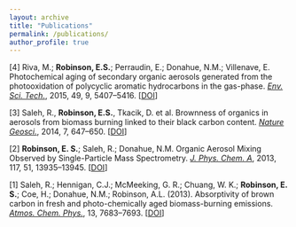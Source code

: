 ```yaml
---
layout: archive
title: "Publications"
permalink: /publications/
author_profile: true
---
```


[4] Riva, M.; **Robinson, E.S.**; Perraudin, E.; Donahue, N.M.; Villenave, E. Photochemical aging of secondary organic aerosols generated from the photooxidation of polycyclic aromatic hydrocarbons in the gas-phase. *<u>Env. Sci. Tech.</u>*, 2015, 49, 9, 5407–5416. [[DOI](https://doi.org/10.1021/acs.est.5b00442)]

<!-- 2014 -->

[3] Saleh, R., **Robinson, E.S.**, Tkacik, D. et al. Brownness of organics in aerosols from biomass burning linked to their black carbon content. *<u>Nature Geosci.</u>*, 2014, 7, 647–650. [[DOI](https://doi.org/10.1038/ngeo2220)]


<!-- 2013 -->

[2] **Robinson, E. S.**; Saleh, R.; Donahue, N.M. Organic Aerosol Mixing Observed by Single-Particle Mass Spectrometry. *<u>J. Phys. Chem. A</u>*, 2013, 117, 51, 13935–13945. [[DOI](https://doi.org/10.1021/jp405789t)]


[1] Saleh, R.; Hennigan, C.J.; McMeeking, G. R.; Chuang, W. K.; **Robinson, E. S.**; Coe, H.; Donahue, N.M.; Robinson, A.L. (2013). Absorptivity of brown carbon in fresh and photo-chemically aged biomass-burning emissions. *<u>Atmos. Chem. Phys.</u>*, 13, 7683–7693. [[DOI](https://doi.org/10.5194/acp-13-7683-2013)]

<!-- {% if author.googlescholar %} -->
<!--   You can also find my articles on <u><a href="{{author.googlescholar}}">my Google Scholar profile</a>.</u> -->
<!-- {% endif %} -->
<!--  -->
<!-- {% include base_path %} -->
<!--  -->
<!-- {% for post in site.publications reversed %} -->
<!--   {% include archive-single.html %} -->
<!-- {% endfor %} -->
